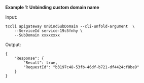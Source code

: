**Example 1: Unbinding custom domain name**



Input: 

```
tccli apigateway UnBindSubDomain --cli-unfold-argument  \
    --ServiceId service-19c5fnhy \
    --SubDomain xxxxxxxx
```

Output: 
```
{
    "Response": {
        "Result": true,
        "RequestId": "b3197c48-53fb-46df-b721-df4424cf8be9"
    }
}
```

